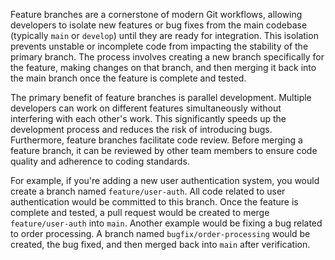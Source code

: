 Feature branches are a cornerstone of modern Git workflows, allowing developers to isolate new features or bug fixes from the main codebase (typically `main` or `develop`) until they are ready for integration. This isolation prevents unstable or incomplete code from impacting the stability of the primary branch. The process involves creating a new branch specifically for the feature, making changes on that branch, and then merging it back into the main branch once the feature is complete and tested.

The primary benefit of feature branches is parallel development. Multiple developers can work on different features simultaneously without interfering with each other's work. This significantly speeds up the development process and reduces the risk of introducing bugs. Furthermore, feature branches facilitate code review. Before merging a feature branch, it can be reviewed by other team members to ensure code quality and adherence to coding standards.

For example, if you're adding a new user authentication system, you would create a branch named `feature/user-auth`. All code related to user authentication would be committed to this branch. Once the feature is complete and tested, a pull request would be created to merge `feature/user-auth` into `main`. Another example would be fixing a bug related to order processing. A branch named `bugfix/order-processing` would be created, the bug fixed, and then merged back into `main` after verification.